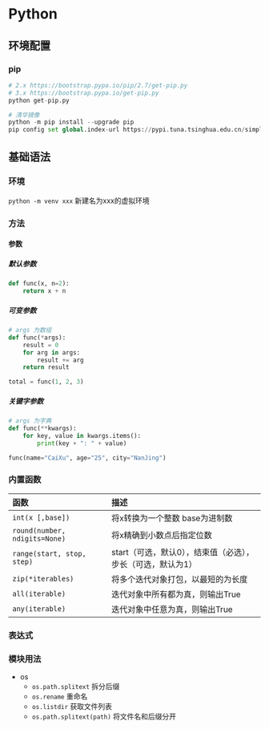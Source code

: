 

# Python
## 环境配置
### pip

```python
# 2.x https://bootstrap.pypa.io/pip/2.7/get-pip.py
# 3.x https://bootstrap.pypa.io/get-pip.py
python get-pip.py

# 清华镜像
python -m pip install --upgrade pip
pip config set global.index-url https://pypi.tuna.tsinghua.edu.cn/simple
```
## 基础语法
### 环境

`python -m venv xxx` 新建名为xxx的虚拟环境

### 方法

#### 参数
##### 默认参数
```python
def func(x, n=2):
    return x + n
```
##### 可变参数
```python
# args 为数组
def func(*args):
    result = 0
    for arg in args:
        result += arg
    return result

total = func(1, 2, 3)
```
##### 关键字参数
```python
# args 为字典
def func(**kwargs):
    for key, value in kwargs.items():
        print(key + ": " + value)

func(name="CaiXu", age="25", city="NanJing")
```

### 内置函数

| 函数             | 描述                                 |
| :--------------- | :-----------------------------       |
| `int(x [,base])` | 将x转换为一个整数 base为进制数         |
| `round(number, ndigits=None)` | 将x精确到小数点后指定位数 |
| `range(start, stop, step)` | start（可选，默认0），结束值（必选），步长（可选，默认为1） |
| `zip(*iterables)` | 将多个迭代对象打包，以最短的为长度 | 
| `all(iterable)` | 迭代对象中所有都为真，则输出True |
| `any(iterable)` | 迭代对象中任意为真，则输出True |


### 表达式


### 模块用法

- os
  - `os.path.splitext` 拆分后缀
  - `os.rename` 重命名
  - `os.listdir` 获取文件列表
  - `os.path.splitext(path)` 将文件名和后缀分开